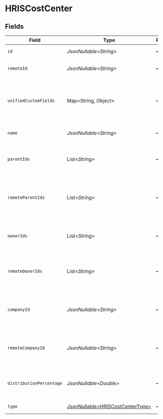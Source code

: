 # HRISCostCenter


## Fields

| Field                                                                                        | Type                                                                                         | Required                                                                                     | Description                                                                                  | Example                                                                                      |
| -------------------------------------------------------------------------------------------- | -------------------------------------------------------------------------------------------- | -------------------------------------------------------------------------------------------- | -------------------------------------------------------------------------------------------- | -------------------------------------------------------------------------------------------- |
| `id`                                                                                         | *JsonNullable\<String>*                                                                      | :heavy_minus_sign:                                                                           | Unique identifier                                                                            | 8187e5da-dc77-475e-9949-af0f1fa4e4e3                                                         |
| `remoteId`                                                                                   | *JsonNullable\<String>*                                                                      | :heavy_minus_sign:                                                                           | Provider's unique identifier                                                                 | 8187e5da-dc77-475e-9949-af0f1fa4e4e3                                                         |
| `unifiedCustomFields`                                                                        | Map\<String, *Object*>                                                                       | :heavy_minus_sign:                                                                           | Custom Unified Fields configured in your StackOne project                                    | {<br/>"my_project_custom_field_1": "REF-1236",<br/>"my_project_custom_field_2": "some other value"<br/>} |
| `name`                                                                                       | *JsonNullable\<String>*                                                                      | :heavy_minus_sign:                                                                           | The name of the group                                                                        | Engineering                                                                                  |
| `parentIds`                                                                                  | List\<*String*>                                                                              | :heavy_minus_sign:                                                                           | The list of parent group ids of the given group                                              | [<br/>"cxIQNjUyNDM0",<br/>"cxIQNjQzNzI0MQ"<br/>]                                             |
| `remoteParentIds`                                                                            | List\<*String*>                                                                              | :heavy_minus_sign:                                                                           | Provider's list of parent group remote ids of the given group                                | [<br/>"652434",<br/>"6437241"<br/>]                                                          |
| `ownerIds`                                                                                   | List\<*String*>                                                                              | :heavy_minus_sign:                                                                           | The list of group owner ids of the given group                                               | [<br/>"cxIQNjUyEDM0",<br/>"cxIQNjQzNzA0MQ"<br/>]                                             |
| `remoteOwnerIds`                                                                             | List\<*String*>                                                                              | :heavy_minus_sign:                                                                           | The list of remote group owner ids of the given group                                        | [<br/>"475364",<br/>"4327652"<br/>]                                                          |
| `companyId`                                                                                  | *JsonNullable\<String>*                                                                      | :heavy_minus_sign:                                                                           | The id of the company that the group belongs to                                              | 1234567890                                                                                   |
| `remoteCompanyId`                                                                            | *JsonNullable\<String>*                                                                      | :heavy_minus_sign:                                                                           | Provider's id of the company that the group belongs to                                       | 1234567890                                                                                   |
| `distributionPercentage`                                                                     | *JsonNullable\<Double>*                                                                      | :heavy_minus_sign:                                                                           | The distribution percentage for cost_center                                                  | 85                                                                                           |
| `type`                                                                                       | [JsonNullable\<HRISCostCenterType>](../../models/components/HRISCostCenterType.md)           | :heavy_minus_sign:                                                                           | The type of the group                                                                        |                                                                                              |